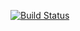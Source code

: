 [![Build Status](https://travis-ci.org/cemnura/quarkus-lab.svg?branch=master)](https://travis-ci.org/cemnura/quarkus-lab)
